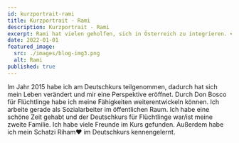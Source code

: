 ```yaml
---
id: kurzportrait-rami
title: Kurzportrait - Rami
description: Kurzportrait - Rami
excerpt: Rami hat vielen geholfen, sich in Österreich zu integrieren. ❤️
date: 2022-01-01
featured_image:
  src: ./images/blog-img3.png
  alt: Rami
published: true
---
```


Im Jahr 2015 habe ich am Deutschkurs teilgenommen, dadurch hat sich mein Leben verändert und mir eine Perspektive eröffnet. Durch Don Bosco für Flüchtlinge habe ich meine Fähigkeiten weiterentwickeln können. Ich arbeite gerade als Sozialarbeiter im öffentlichen Raum. Ich habe eine schöne Zeit gehabt und der Deutschkurs für Flüchtlinge war/ist meine zweite Familie. Ich habe viele Freunde im Kurs gefunden. Außerdem habe ich mein Schatzi Riham♥️ im Deutschkurs kennengelernt.
